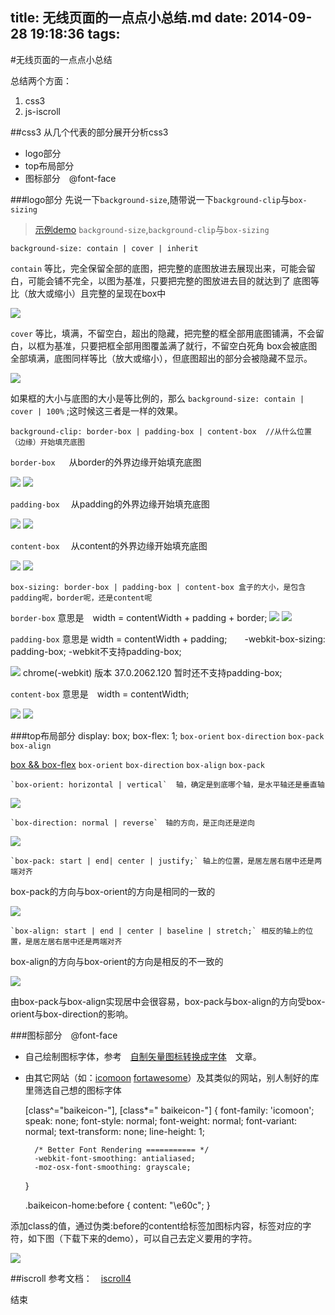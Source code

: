 title: 无线页面的一点点小总结.md
date: 2014-09-28 19:18:36
tags:
---
#无线页面的一点点小总结

总结两个方面：
1. css3
1. js-iscroll

##css3
从几个代表的部分展开分析css3
- logo部分
- top布局部分
- 图标部分　@font-face

###logo部分
	先说一下`background-size`,随带说一下`background-clip`与`box-sizing`

> [示例demo](http://codepen.io/pleasureswx123/pen/vIeox) `background-size`,`background-clip`与`box-sizing`

	background-size: contain | cover | inherit

`contain` 等比，完全保留全部的底图，把完整的底图放进去展现出来，可能会留白，可能会铺不完全，以图为基准，只要把完整的图放进去目的就达到了
底图等比（放大或缩小）且完整的呈现在box中

![](http://i.imgur.com/CeKNORi.png)

`cover` 等比，填满，不留空白，超出的隐藏，把完整的框全部用底图铺满，不会留白，以框为基准，只要把框全部用图覆盖满了就行，不留空白死角
box会被底图全部填满，底图同样等比（放大或缩小），但底图超出的部分会被隐藏不显示。

![](http://i.imgur.com/I30XsEJ.png)

如果框的大小与底图的大小是等比例的，那么 `background-size: contain | cover | 100%` ;这时候这三者是一样的效果。

	background-clip: border-box | padding-box | content-box  //从什么位置（边缘）开始填充底图

`border-box` 　 从border的外界边缘开始填充底图

![](http://i.imgur.com/UeOUkVO.png)    ![](http://i.imgur.com/8d805bx.png)

`padding-box` 　从padding的外界边缘开始填充底图

![](http://i.imgur.com/lwEzRLA.png)    ![](http://i.imgur.com/gyn0Lfr.png)

`content-box` 　从content的外界边缘开始填充底图

![](http://i.imgur.com/4HGH6MH.png)    ![](http://i.imgur.com/Ez92Pi6.png)

	box-sizing: border-box | padding-box | content-box 盒子的大小，是包含padding呢，border呢，还是content呢

 `border-box` 意思是　width = contentWidth + padding + border;
![](http://i.imgur.com/y5VQdLD.png)   ![](http://i.imgur.com/HD8SJ2w.png)

 `padding-box` 意思是 width = contentWidth + padding;　　-webkit-box-sizing: padding-box; -webkit不支持padding-box;

![](http://i.imgur.com/87NkJDE.png)  chrome(-webkit) 版本 37.0.2062.120 暂时还不支持padding-box;

 `content-box` 意思是　width = contentWidth;

![](http://i.imgur.com/5YxLyek.png)   ![](http://i.imgur.com/JSazoay.png)


###top布局部分
	display: box; 	box-flex: 1;
	`box-orient` 	`box-direction` 	`box-pack` 	`box-align`

 [box && box-flex](http://codepen.io/pleasureswx123/pen/gvjhi) `box-orient` `box-direction` `box-align` `box-pack`

	`box-orient: horizontal | vertical`  轴，确定是到底哪个轴，是水平轴还是垂直轴

![](http://i.imgur.com/USCiFL2.png)

	`box-direction: normal | reverse`　轴的方向，是正向还是逆向

![](http://i.imgur.com/WAY6zo0.png)

	`box-pack: start | end| center | justify;` 轴上的位置，是居左居右居中还是两端对齐
box-pack的方向与box-orient的方向是相同的一致的

![](http://i.imgur.com/V0lFei8.png)

	`box-align: start | end | center | baseline | stretch;` 相反的轴上的位置，是居左居右居中还是两端对齐
box-align的方向与box-orient的方向是相反的不一致的

![](http://i.imgur.com/kKXURkH.png)

由box-pack与box-align实现居中会很容易，box-pack与box-align的方向受box-orient与box-direction的影响。

###图标部分　@font-face
- 自己绘制图标字体，参考　[自制矢量图标转换成字体](http://pleasureswx123.github.io/2014/09/04/fontfaceIcon/)　文章。
- 由其它网站（如：[icomoon](https://icomoon.io/)  [fortawesome](http://fortawesome.github.io/Font-Awesome/)）及其类似的网站，别人制好的库里筛选自己想的图标字体


	[class^="baikeicon-"], [class*=" baikeicon-"] {
		font-family: 'icomoon';
		speak: none;
		font-style: normal;
		font-weight: normal;
		font-variant: normal;
		text-transform: none;
		line-height: 1;

		/* Better Font Rendering =========== */
		-webkit-font-smoothing: antialiased;
		-moz-osx-font-smoothing: grayscale;
	}

	.baikeicon-home:before {
		content: "\e60c";
	}

添加class的值，通过伪类:before的content给标签加图标内容，标签对应的字符，如下图（下载下来的demo），可以自己去定义要用的字符。

![](http://i.imgur.com/c9eOSj0.png)



##iscroll
参考文档：　[iscroll4](http://www.gafish.net/api/iScroll.html)

结束
